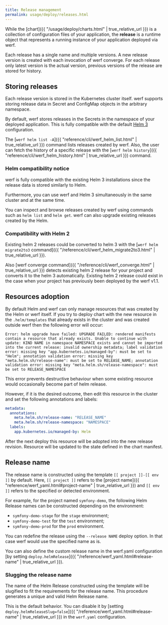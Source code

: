 ```yaml
---
title: Release management
permalink: usage/deploy/releases.html
---
```


While the [chart]({{ "/usage/deploy/charts.html" | true_relative_url }}) is a collection of configuration files of your application, the **release** is a runtime object that represents a running instance of your application deployed via werf.

Each release has a single name and multiple versions. A new release version is created with each invocation of werf converge. For each release only latest version is the actual version, previous versions of the release are stored for history.

## Storing releases

Each release version is stored in the Kubernetes cluster itself. werf supports storing release data in Secret and ConfigMap objects in the arbitrary namespace.

By default, werf stores releases in the Secrets in the namespace of your deployed application. This is fully compatible with the default [Helm 3](https://helm.sh) configuration.

The [`werf helm list -A`]({{ "reference/cli/werf_helm_list.html" | true_relative_url }}) command lists releases created by werf. Also, the user can fetch the history of a specific release with the [`werf helm history`]({{ "reference/cli/werf_helm_history.html" | true_relative_url }}) command.

### Helm compatibility notice

werf is fully compatible with the existing Helm 3 installations since the release data is stored similarly to Helm.

Furthermore, you can use werf and Helm 3 simultaneously in the same cluster and at the same time.

You can inspect and browse releases created by werf using commands such as `helm list` and `helm get`. werf can also upgrade existing releases created by the Helm.

### Compatibility with Helm 2

Existing helm 2 releases could be converted to helm 3 with the [`werf helm migrate2to3` command]({{ "/reference/cli/werf_helm_migrate2to3.html" | true_relative_url }}).

Also [werf converge command]({{ "/reference/cli/werf_converge.html" | true_relative_url }}) detects existing helm 2 release for your project and converts it to the helm 3 automatically. Existing helm 2 release could exist in the case when your project has previously been deployed by the werf v1.1.

## Resources adoption

By default Helm and werf can only manage resources that was created by the Helm or werf itself. If you try to deploy chart with the new resource in the `.helm/templates` that already exists in the cluster and was created outside werf then the following error will occur:

```
Error: helm upgrade have failed: UPGRADE FAILED: rendered manifests contain a resource that already exists. Unable to continue with update: KIND NAME in namespace NAMESPACE exists and cannot be imported into the current release: invalid ownership metadata; label validation error: missing key "app.kubernetes.io/managed-by": must be set to "Helm"; annotation validation error: missing key "meta.helm.sh/release-name": must be set to RELEASE_NAME; annotation validation error: missing key "meta.helm.sh/release-namespace": must be set to RELEASE_NAMESPACE
```

This error prevents destructive behaviour when some existing resource would occasionally become part of helm release.

However, if it is the desired outcome, then edit this resource in the cluster and set the following annotations and labels:

```yaml
metadata:
  annotations:
    meta.helm.sh/release-name: "RELEASE_NAME"
    meta.helm.sh/release-namespace: "NAMESPACE"
  labels:
    app.kubernetes.io/managed-by: Helm
```

After the next deploy this resource will be adopted into the new release revision. Resource will be updated to the state defined in the chart manifest.

## Release name

The release name is constructed using the template `[[ project ]]-[[ env ]]` by default. Here, `[[ project ]]` refers to the [project name]({{ "reference/werf_yaml.html#project-name" | true_relative_url }}) and `[[ env ]]` refers to the specified or detected environment.

For example, for the project named `symfony-demo`, the following Helm Release names can be constructed depending on the environment:
* `symfony-demo-stage` for the `stage` environment;
* `symfony-demo-test` for the `test` environment;
* `symfony-demo-prod` for the `prod` environment.

You can redefine the release using the `--release NAME` deploy option. In that case werf would use the specified name as is.

You can also define the custom release name in the werf.yaml configuration [by setting `deploy.helmRelease`]({{ "/reference/werf_yaml.html#release-name" | true_relative_url }}).

### Slugging the release name

The name of the Helm Release constructed using the template will be slugified to fit the requirements for the release name. This procedure generates a unique and valid Helm Release name.

This is the default behavior. You can disable it by [setting `deploy.helmReleaseSlug=false`]({{ "/reference/werf_yaml.html#release-name" | true_relative_url }}) in the `werf.yaml` configuration.

